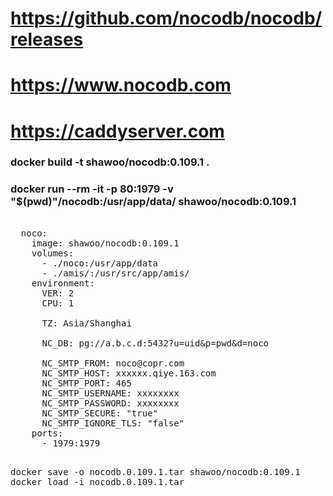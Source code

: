# https://github.com/nocodb/nocodb/releases
# https://www.nocodb.com
# https://caddyserver.com

### docker build -t shawoo/nocodb:0.109.1 .

### docker run --rm -it -p 80:1979 -v "$(pwd)"/nocodb:/usr/app/data/ shawoo/nocodb:0.109.1

<pre>

  noco:
    image: shawoo/nocodb:0.109.1
    volumes:
      - ./noco:/usr/app/data
      - ./amis/:/usr/src/app/amis/
    environment:
      VER: 2
      CPU: 1
      
      TZ: Asia/Shanghai
      
      NC_DB: pg://a.b.c.d:5432?u=uid&p=pwd&d=noco

      NC_SMTP_FROM: noco@copr.com
      NC_SMTP_HOST: xxxxxx.qiye.163.com
      NC_SMTP_PORT: 465
      NC_SMTP_USERNAME: xxxxxxxx
      NC_SMTP_PASSWORD: xxxxxxxx
      NC_SMTP_SECURE: "true"
      NC_SMTP_IGNORE_TLS: "false"
    ports:
      - 1979:1979

</pre>


<pre>
docker save -o nocodb.0.109.1.tar shawoo/nocodb:0.109.1
docker load -i nocodb.0.109.1.tar
</pre>
